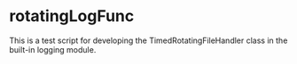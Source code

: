 # rotatingLogFunc
This is a test script for developing the TimedRotatingFileHandler class in the built-in logging module. 
